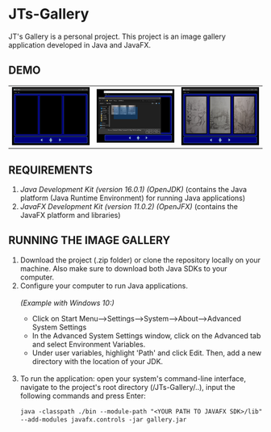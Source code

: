 # JTs-Gallery
JT's Gallery is a personal project. This project is an image gallery application developed in Java and JavaFX.

<h2>DEMO</h2>

<table>
<td><img src="docs/demo.png" width=340></td>
<td><img src="docs/demo2.png" width=340></td>
<td><img src="docs/demo3.png" width=340></td>
</table>

<h2>REQUIREMENTS</h2>
<ol>
  <li><em>Java Development Kit (version 16.0.1) (OpenJDK)</em>
    (contains the Java platform (Java Runtime Environment) for running Java applications)</li>
  <li><em>JavaFX Development Kit (version 11.0.2) (OpenJFX)</em>
    (contains the JavaFX platform and libraries)</li>
  </ol>
  

<h2>RUNNING THE IMAGE GALLERY</h2>
<ol>
  <li>Download the project (.zip folder) or clone the repository locally on your machine. Also make sure to download both Java SDKs to your computer.</li>
  <li>Configure your computer to run Java applications.</li><br/>
  <i>(Example with Windows 10:)</i><br/>
  <ul>
    
  <li>Click on Start Menu-->Settings-->System-->About-->Advanced System Settings</li>
  <li>In the Advanced System Settings window, click on the Advanced tab and select Environment Variables.
  <li>Under user variables, highlight 'Path' and click Edit. Then, add a new directory with the location of your JDK.</li>
  </ul>
  <br/>
  <li>To run the application: open your system's command-line interface, navigate to the project's root directory (/JTs-Gallery/..), input the following 
    commands and press Enter:
  
    java -classpath ./bin --module-path "<YOUR PATH TO JAVAFX SDK>/lib" --add-modules javafx.controls -jar gallery.jar
  </li>
  </ol>
